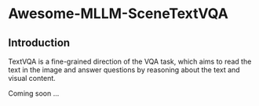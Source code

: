 # Awesome-MLLM-SceneTextVQA

## Introduction 

TextVQA is a fine-grained direction of the VQA task, which aims to read the text in the image and answer questions by reasoning about the text and visual content.


Coming soon ...
